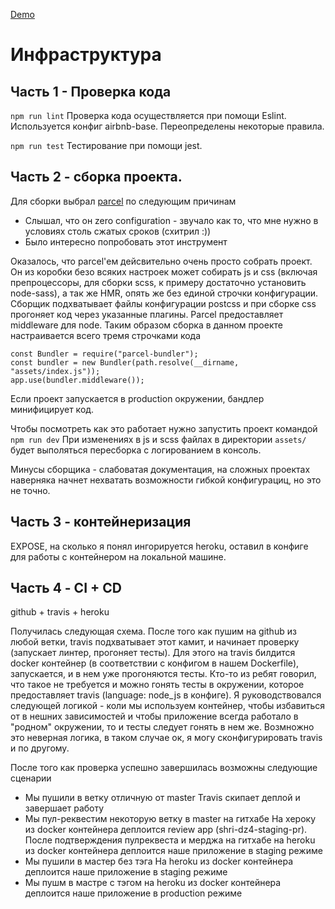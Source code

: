 [Demo](http://shri-dz4-prod.herokuapp.com/)

# Инфраструктура

## Часть 1 - Проверка кода

`npm run lint`
Проверка кода осуществляется при помощи Eslint. Используется конфиг airbnb-base.
Переопределены некоторые правила.

`npm run test`
Тестирование при помощи jest.

## Часть 2 - сборка проекта.

Для сборки выбрал [parcel](https://parceljs.org/) по следующим причинам

* Слышал, что он zero configuration - звучало как то, что мне нужно в условиях столь сжатых сроков (схитрил :))
* Было интересно попробовать этот инструмент

Оказалось, что parcel'ем дейсвительно очень просто собрать проект. Он из коробки безо всяких настроек может собирать js и css (включая препроцессоры, для сборки scss, к примеру достаточно установить node-sass), а так же HMR, опять же без единой строчки конфигурации. Сборщик подхватывает файлы конфигурации postcss и при сборке css прогоняет код через указанные плагины.
Parcel предоставляет middleware для node. Таким образом сборка в данном проекте настраивается всего тремя строчками кода

```
const Bundler = require("parcel-bundler");
const bundler = new Bundler(path.resolve(__dirname, "assets/index.js"));
app.use(bundler.middleware());
```

Если проект запускается в production окружении, бандлер минифицирует код.

Чтобы посмотреть как это работает нужно запустить проект командой `npm run dev`
При изменениях в js и scss файлах в директории `assets/` будет выполяться пересборка с логированием в консоль.

Минусы сборщика - слабоватая документация, на сложных проектах наверняка начнет нехватать возможности гибкой конфигурациц, но это не точно.

## Часть 3 - контейнеризация

EXPOSE, на сколько я понял ингорируется heroku, оставил в конфиге для работы с контейнером на локальной машине.

## Часть 4 - CI + CD

github + travis + heroku

Получилась следующая схема.
После того как пушим на github из любой ветки, travis подхватывает этот камит, и начинает проверку (запускает линтер, прогоняет тесты). Для этого на travis билдится docker контейнер (в соответствии с конфигом в нашем Dockerfile), запускается, и в нем уже прогоняются тесты. Кто-то из ребят говорил, что такое не требуется и можно гонять тесты в окружении, которое предоставляет travis (language: node_js в конфиге). Я руководствовался следующей логикой - коли мы используем контейнер, чтобы избавиться от в нешних зависимостей и чтобы приложение всегда работало в "родном" окружении, то и тесты следует гонять в нем же. Возмножно это неверная логика, в таком случае ок, я могу сконфигурировать travis и по другому.

После того как проверка успешно завершилась возможны следующие сценарии

* Мы пушили в ветку отличную от master
  Travis скипает деплой и завершает работу
* Мы пул-реквестим некоторую ветку в master на гитхабе
  На хероку из docker контейнера деплоится review app (shri-dz4-staging-pr). После подтверждения пулреквеста и мерджа на гитхабе на heroku из docker контейнера деплоится наше приложение в staging режиме
* Мы пушили в мастер без тэга
  На heroku из docker контейнера деплоится наше приложение в staging режиме
* Мы пушм в мастре с тэгом
  на heroku из docker контейнера деплоится наше приложение в production режиме
